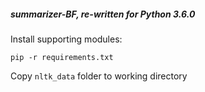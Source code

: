 ##### summarizer-BF, re-written for Python 3.6.0

Install supporting modules:

`pip -r requirements.txt`

Copy `nltk_data` folder to working directory

